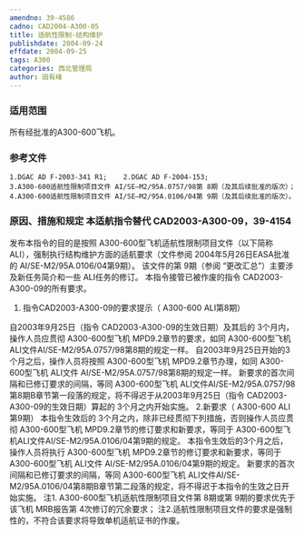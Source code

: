```yaml
---
amendno: 39-4586
cadno: CAD2004-A300-05
title: 适航性限制-结构维护
publishdate: 2004-09-24
effdate: 2004-09-25
tags: A300
categories: 西北管理局
author: 田有峰
---
```


### 适用范围 
所有经批准的A300-600飞机。

<!--more-->
### 参考文件
    1.DGAC AD F-2003-341 R1;    2.DGAC AD F-2004-153;
    3.A300-600适航性限制项目文件 AI/SE—M2/95A.0757/98第 8期（及其后续批准的版次）；
    4.A300-600适航性限制项目文件 AI/SE—M2/95A.0106/04第 9期（及其后续批准的版次）。

### 原因、措施和规定 本适航指令替代 CAD2003-A300-09，39-4154
发布本指令的目的是按照 A300-600型飞机适航性限制项目文件（以下简称 ALI），强制执行结构维护方面的适航要求（文件参阅 2004年5月26日EASA批准的 AI/SE-M2/95A.0106/04第9期）。 
该文件的第 9期（参阅 “更改汇总”）主要涉及新任务简介和一些 ALI任务的修订。 本指令接管已被作废的指令 CAD2003-A300-09的所有要求。 
1. 指令CAD2003-A300-09的要求提示（ A300-600 ALI第8期） 
  
自2003年9月25日（指令 CAD2003-A300-09的生效日期）及其后的 3个月内，操作人员应贯彻 A300-600型飞机 MPD9.2章节的要求，如同 A300-600型飞机ALI文件AI/SE-M2/95A.0757/98第8期的规定一样。 
自2003年9月25日开始的3个月之后，操作人员将按照 A300-600型飞机 MPD9.2章节办理，如同 A300-600型飞机 ALI文件 AI/SE-M2/95A.0757/98第8期的规定一样。 
    新要求的首次间隔和已修订要求的间隔，等同 A300-600型飞机 ALI文件AI/SE-M2/95A.0757/98第8期B章节第一段落的规定，将不得迟于从2003年9月25日（指令 CAD2003-A300-09的生效日期）算起的 3个月之内开始实施。 
2.新要求（ A300-600 ALI第9期） 
本指令生效后的 3个月之内，除非已经贯彻下列措施，否则操作人员应贯彻 A300-600型飞机 MPD9.2章节的修订要求和新要求，等同于 A300-600型飞机ALI文件AI/SE-M2/95A.0106/04第9期的规定。 
本指令生效后的3个月之后，操作人员将执行 A300-600型飞机 MPD9.2章节的修订要求和新要求，等同于 A300-600型飞机 ALI文件 AI/SE-M2/95A.0106/04第9期的规定。 
新要求的首次间隔和已修订要求的间隔，等同 A300-600型飞机 ALI文件AI/SE-M2/95A.0106/04第8期B章节第二段落的规定，将不得迟于本指令的生效之日开始实施。 
注1. A300-600型飞机适航性限制项目文件第 8期或第 9期的要求优先于该飞机 MRB报告第 4次修订的冗余要求； 注2.适航性限制项目文件的要求是强制性的，不符合该要求将导致单机适航证书的作废。
